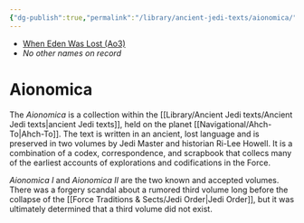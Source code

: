 ```yaml
---
{"dg-publish":true,"permalink":"/library/ancient-jedi-texts/aionomica/","tags":["library"]}
---
```


- [When Eden Was Lost (Ao3)](https://archiveofourown.org/works/19334440/chapters/45992584)
- *No other names on record*
# Aionomica

The *Aionomica* is a collection within the [[Library/Ancient Jedi texts/Ancient Jedi texts\|ancient Jedi texts]], held on the planet [[Navigational/Ahch-To\|Ahch-To]]. The text is written in an ancient, lost language and is preserved in two volumes by Jedi Master and historian Ri-Lee Howell. It is a combination of a codex, correspondence, and scrapbook that collecs many of the earliest accounts of explorations and codifications in the Force. 

*Aionomica I* and *Aionomica II* are the two known and accepted volumes. There was a forgery scandal about a rumored third volume long before the collapse of the [[Force Traditions & Sects/Jedi Order\|Jedi Order]], but it was ultimately determined that a third volume did not exist. 